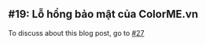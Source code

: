 ## #19: Lỗ hổng bảo mật của ColorME.vn 

To discuss about this blog post, go to [#27](https://github.com/ngxson/blog-comments/issues/27)

<!-- {"issue":27} -->